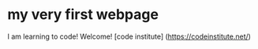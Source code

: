 # my very first webpage
I am learning to code! Welcome!
[code institute] (https://codeinstitute.net/)
